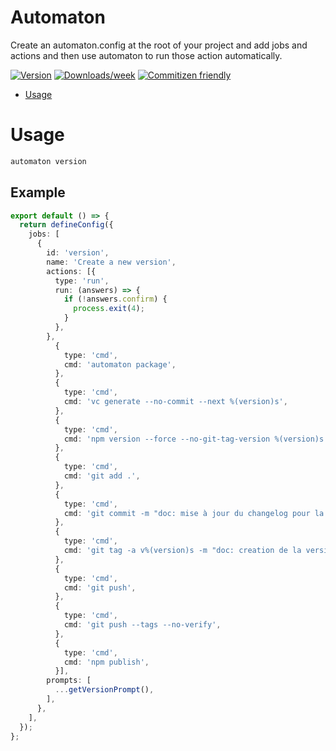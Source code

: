 # Automaton

Create an automaton.config at the root of your project and add jobs and actions and then use automaton to run those action automatically.

[![Version](https://img.shields.io/npm/v/@medianaura/automaton.svg)](https://npmjs.org/package/@medianaura/automaton)
[![Downloads/week](https://img.shields.io/npm/dw/@medianaura/automaton.svg)](https://npmjs.org/package/@medianaura/automaton)
[![Commitizen friendly](https://img.shields.io/badge/commitizen-friendly-brightgreen.svg)](http://commitizen.github.io/cz-cli/)


- [Usage](#usage)


# Usage

```bash
automaton version
```

## Example

```ts
export default () => {
  return defineConfig({
    jobs: [
      {
        id: 'version',
        name: 'Create a new version',
        actions: [{
          type: 'run',
          run: (answers) => {
            if (!answers.confirm) {
              process.exit(4);
            }
          },
        },
          {
            type: 'cmd',
            cmd: 'automaton package',
          },
          {
            type: 'cmd',
            cmd: 'vc generate --no-commit --next %(version)s',
          },
          {
            type: 'cmd',
            cmd: 'npm version --force --no-git-tag-version %(version)s',
          },
          {
            type: 'cmd',
            cmd: 'git add .',
          },
          {
            type: 'cmd',
            cmd: 'git commit -m "doc: mise à jour du changelog pour la version %(version)s"',
          },
          {
            type: 'cmd',
            cmd: 'git tag -a v%(version)s -m "doc: creation de la version %(version)s"',
          },
          {
            type: 'cmd',
            cmd: 'git push',
          },
          {
            type: 'cmd',
            cmd: 'git push --tags --no-verify',
          },
          {
            type: 'cmd',
            cmd: 'npm publish',
          }],
        prompts: [
          ...getVersionPrompt(),
        ],
      },
    ],
  });
};
```
